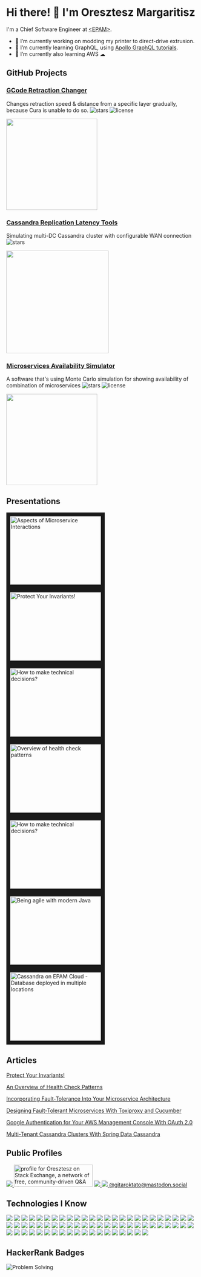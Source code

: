 # Hi there! 👋 I'm Oresztesz Margaritisz
I'm a Chief Software Engineer at [\<EPAM\>](https://github.com/epam).

- 🔭 I’m currently working on modding my printer to direct-drive extrusion.
- 🌱 I’m currently learning GraphQL, using [Apollo GraphQL tutorials](https://www.apollographql.com/tutorials).
- 🌱 I’m currently also learning AWS ☁

## GitHub Projects
### [GCode Retraction Changer](https://github.com/gitaroktato/gcode-retraction-changer)
Changes retraction speed & distance from a specific layer gradually, because Cura is unable to do so.
![stars](https://img.shields.io/github/stars/gitaroktato/gcode-retraction-changer?style=social)
![license](https://img.shields.io/github/license/gitaroktato/gcode-retraction-changer?style=social)

<img src="https://github.com/gitaroktato/gcode-retraction-changer/blob/master/images/IMG_20200729_165354.jpg" width=240>

### [Cassandra Replication Latency Tools](https://github.com/gitaroktato/cassandra-replication-latency-tools)
Simulating multi-DC Cassandra cluster with configurable WAN connection
![stars](https://img.shields.io/github/stars/gitaroktato/cassandra-replication-latency-tools?style=social)

<img src="https://github.com/gitaroktato/cassandra-replication-latency-tools/blob/master/images/latency_ntp_with_128ms_sync.png" width=270>


### [Microservices Availability Simulator](https://github.com/gitaroktato/microservices-availability-simulator)
A software that's using Monte Carlo simulation for showing availability of combination of microservices
![stars](https://img.shields.io/github/stars/gitaroktato/microservices-availability-simulator?style=social)
![license](https://img.shields.io/github/license/gitaroktato/microservices-availability-simulator?style=social)

<img src="https://github.com/gitaroktato/microservices-availability-simulator/blob/master/docs/service_dependency_graph.png" width=240>

## Presentations
<a href="http://www.youtube.com/watch?feature=player_embedded&v=fyDecUmkYcA
" target="_blank"><img src="http://img.youtube.com/vi/fyDecUmkYcA/0.jpg" 
alt="Aspects of Microservice Interactions" width="240" height="180" border="10" /></a>
<a href="http://www.youtube.com/watch?feature=player_embedded&v=gxxKPhuw4e8
" target="_blank"><img src="http://img.youtube.com/vi/gxxKPhuw4e8/0.jpg" 
alt="Protect Your Invariants!" width="240" height="180" border="10" /></a>
<a href="http://www.youtube.com/watch?feature=player_embedded&v=RsJO8g8S1rE
" target="_blank"><img src="http://img.youtube.com/vi/RsJO8g8S1rE/0.jpg" 
alt="How to make technical decisions?" width="240" height="180" border="10" /></a>
<a href="http://www.youtube.com/watch?feature=player_embedded&v=k8ehd1sfxHg
" target="_blank"><img src="http://img.youtube.com/vi/k8ehd1sfxHg/0.jpg" 
alt="Overview of health check patterns" width="240" height="180" border="10" /></a>
<a href="http://www.youtube.com/watch?feature=player_embedded&v=-mWXg6hyFB4
" target="_blank"><img src="http://img.youtube.com/vi/-mWXg6hyFB4/0.jpg" 
alt="How to make technical decisions?" width="240" height="180" border="10" /></a>
<a href="http://www.youtube.com/watch?feature=player_embedded&v=qJc8gXO4XNI
" target="_blank"><img src="http://img.youtube.com/vi/qJc8gXO4XNI/0.jpg" 
alt="Being agile with modern Java" width="240" height="180" border="10" /></a>
<a href="http://www.youtube.com/watch?feature=player_embedded&v=xwHZ748UxYI
" target="_blank"><img src="http://img.youtube.com/vi/xwHZ748UxYI/0.jpg" 
alt="Cassandra on EPAM Cloud - Database deployed in multiple locations" width="240" height="180" border="10" /></a>

## Articles
[Protect Your Invariants!](https://dzone.com/articles/protect-your-invariants)

[An Overview of Health Check Patterns](https://dzone.com/articles/an-overview-of-health-check-patterns)

[Incorporating Fault-Tolerance Into Your Microservice Architecture](https://dzone.com/articles/incorporating-fault-tolerance-into-your-microservi)

[Designing Fault-Tolerant Microservices With Toxiproxy and Cucumber](https://dzone.com/articles/designing-fault-tolerant-microservices-with-toxipr)

[Google Authentication for Your AWS Management Console With OAuth 2.0](https://dzone.com/articles/google-authentication-for-your-aws-management-cons)

[Multi-Tenant Cassandra Clusters With Spring Data Cassandra](https://dzone.com/articles/multi-tenant-cassandra-cluster-with-spring-data-ca)

## Public Profiles
<a href="https://twitter.com/gitaroktato">
<img src="https://user-images.githubusercontent.com/1140629/192493814-9841d21d-6277-4d3d-85be-4361ac0e5ce1.png">
</a>
<a href="https://stackoverflow.com/users/8321787"><img src="https://stackoverflow.com/users/flair/8321787.png" width="208" height="58" alt="profile for Oresztesz on Stack Exchange, a network of free, community-driven Q&amp;A sites" title="profile for Oresztesz on Stack Exchange, a network of free, community-driven Q&amp;A sites"></a> 
<a href="https://dzone.com/users/2712582/oresztesz-margaritisz.html">
<img src="https://dzone.com/themes/dz20/images/dz_logo_2021_cropped.png">
</a>
<a href="https://wearecommunity.io/users/oresztesz-margaritisz">
<img src="https://user-images.githubusercontent.com/1140629/192493586-ad4246ad-b2d9-4096-8289-fcc25f164877.png">
</a>
<a rel="me" href="https://mastodon.social/@gitaroktato">@gitaroktato@mastodon.social</a>

<!-- https://simpleicons.org/?q=junit -->
<!-- https://img.shields.io/badge/-Kubernetes-blue?logo=apache-cassandra&style=for-the-badge&logoColor=white -->
## Technologies I Know
![](https://img.shields.io/badge/-Kubernetes-blue?logo=kubernetes&style=for-the-badge&logoColor=white)
![](https://img.shields.io/badge/-Helm-0F1689?logo=helm&style=for-the-badge&logoColor=white)
![](https://img.shields.io/badge/-Docker-2496ED?logo=docker&style=for-the-badge&logoColor=white)
![](https://img.shields.io/badge/-Jenkins-D24939?logo=jenkins&style=for-the-badge&logoColor=white)
![](https://img.shields.io/badge/-Spinnaker-139BB4?logo=spinnaker&style=for-the-badge&logoColor=white)
![](https://img.shields.io/badge/-Splunk-000000?logo=splunk&style=for-the-badge&logoColor=white)
![](https://img.shields.io/badge/-GraphQL-E10098?logo=graphql&style=for-the-badge&logoColor=white)
![](https://img.shields.io/badge/-Apollo%20GraphQL-311C87?logo=apollo-graphql&style=for-the-badge&logoColor=white)
![](https://img.shields.io/badge/-Swagger-85EA2D?logo=swagger&style=for-the-badge&logoColor=white)
![](https://img.shields.io/badge/-Traefik-24A1C1?logo=traefik-proxy&style=for-the-badge&logoColor=white)
![](https://img.shields.io/badge/-Java-3A75B0?logo=jar&style=for-the-badge&logoColor=black)
![](https://img.shields.io/badge/-OpenJDK-FFFFFF?logo=openjdk&style=for-the-badge&logoColor=black)
![](https://img.shields.io/badge/-SonarQube-4E9BCD?logo=sonarqube&style=for-the-badge&logoColor=white)
![](https://img.shields.io/badge/-JMeter-D22128?logo=apache-jmeter&style=for-the-badge&logoColor=white)
![](https://img.shields.io/badge/-Postman-FF6C37?logo=postman&style=for-the-badge&logoColor=white)
![](https://img.shields.io/badge/-Kotlin-7F52FF?logo=kotlin&style=for-the-badge&logoColor=white)
![](https://img.shields.io/badge/-Python-3776AB?logo=python&style=for-the-badge&logoColor=white)
![](https://img.shields.io/badge/-Go-00ADD8?logo=go&style=for-the-badge&logoColor=white)
![](https://img.shields.io/badge/-JUnit5-25A162?logo=junit5&style=for-the-badge&logoColor=white)
![](https://img.shields.io/badge/-Cucumber-23D96C?logo=cucumber&style=for-the-badge&logoColor=white)
![](https://img.shields.io/badge/-Spring-6DB33F?logo=spring&style=for-the-badge&logoColor=white)
![](https://img.shields.io/badge/-Spring%20Boot-6DB33F?logo=spring-boot&style=for-the-badge&logoColor=white)
![](https://img.shields.io/badge/-Spring%20Security-6DB33F?logo=spring-security&style=for-the-badge&logoColor=white)
![](https://img.shields.io/badge/-Quarkus-4695EB?logo=quarkus&style=for-the-badge&logoColor=white)
![](https://img.shields.io/badge/-Hibernate-59666C?logo=hibernate&style=for-the-badge&logoColor=white)
![](https://img.shields.io/badge/-Maven-C71A36?logo=apache-maven&style=for-the-badge&logoColor=white)
![](https://img.shields.io/badge/-Gradle-02303A?logo=gradle&style=for-the-badge&logoColor=white)
![](https://img.shields.io/badge/-Cassandra-1287B1?logo=apache-cassandra&style=for-the-badge&logoColor=white)
![](https://img.shields.io/badge/-MySQL-4479A1?logo=mysql&style=for-the-badge&logoColor=white)
![](https://img.shields.io/badge/-PostgreSQL-4169E1?logo=postgresql&style=for-the-badge&logoColor=white)
![](https://img.shields.io/badge/-RabbitMQ-FF6600?logo=rabbitmq&style=for-the-badge&logoColor=white)
![](https://img.shields.io/badge/-Kafka-231F20?logo=apache-kafka&style=for-the-badge&logoColor=white)
![](https://img.shields.io/badge/-Redis-DC382D?logo=redis&style=for-the-badge&logoColor=white)
![](https://img.shields.io/badge/-MongoDB-47A248?logo=mongodb&style=for-the-badge&logoColor=white)
![](https://img.shields.io/badge/-React-61DAFB?logo=react&style=for-the-badge&logoColor=white)
![](https://img.shields.io/badge/-NodeJS-339933?logo=node.js&style=for-the-badge&logoColor=white)
![](https://img.shields.io/badge/-Typescript-3178C6?logo=typescript&style=for-the-badge&logoColor=white)
![](https://img.shields.io/badge/-JavaScript-F7DF1E?logo=javascript&style=for-the-badge&logoColor=white)
![](https://img.shields.io/badge/-JWT-000000?logo=json-web-tokens&style=for-the-badge&logoColor=white)
![](https://img.shields.io/badge/-JSON-000000?logo=json&style=for-the-badge&logoColor=white)
![](https://img.shields.io/badge/-Markdown-000000?logo=markdown&style=for-the-badge&logoColor=white)
![](https://img.shields.io/badge/-Bash-4EAA25?logo=gnu-bash&style=for-the-badge&logoColor=white)
![](https://img.shields.io/badge/-Prometheus-E6522C?logo=prometheus&style=for-the-badge&logoColor=white)
![](https://img.shields.io/badge/-Grafana-F46800?logo=grafana&style=for-the-badge&logoColor=white)
![](https://img.shields.io/badge/-AWS-232F3E?logo=amazon-aws&style=for-the-badge&logoColor=white)
![](https://img.shields.io/badge/-AWS%20Lambda-FF9900?logo=aws-lambda&style=for-the-badge&logoColor=white)
![](https://img.shields.io/badge/-AWS%20S3-569A31?logo=amazon-s3&style=for-the-badge&logoColor=white)
![](https://img.shields.io/badge/-AWS%20RDS-27FFF?logo=amazon-rds&style=for-the-badge&logoColor=white)
![](https://img.shields.io/badge/-AWS%20DynamoDB-4053D6?logo=amazon-dynamodb&style=for-the-badge&logoColor=white)
![](https://img.shields.io/badge/-AWS%20APIGateway-FF4F8B?logo=amazon-api-gateway&style=for-the-badge&logoColor=white)
![](https://img.shields.io/badge/-AWS%20EC2-FF9900?logo=amazon-ec2&style=for-the-badge&logoColor=white)
![](https://img.shields.io/badge/-AWS%20ECS-FF9900?logo=amazon-ecs&style=for-the-badge&logoColor=white)
![](https://img.shields.io/badge/-AWS%20EKS-FF9900?logo=amazon-eks&style=for-the-badge&logoColor=white)
![](https://img.shields.io/badge/-AWS%20SQS-FF4F8B?logo=amazon-sqs&style=for-the-badge&logoColor=white)
![](https://img.shields.io/badge/-RaspberryPI-A22846?logo=raspberrypi&style=for-the-badge&logoColor=white)
![](https://img.shields.io/badge/-Arduino-00979D?logo=arduino&style=for-the-badge&logoColor=white)
![](https://img.shields.io/badge/-Linux-FCC624?logo=linux&style=for-the-badge&logoColor=white)
![](https://img.shields.io/badge/-Ubuntu-E95420?logo=ubuntu&style=for-the-badge&logoColor=white)
![](https://img.shields.io/badge/-git-F05032?logo=git&style=for-the-badge&logoColor=white)
![](https://img.shields.io/badge/-GitHub-181717?logo=github&style=for-the-badge&logoColor=white)
![](https://img.shields.io/badge/-GitHub%20Actions-2088FF?logo=github-actions&style=for-the-badge&logoColor=white)
![](https://img.shields.io/badge/-GitLab-FC6D26?logo=gitlab&style=for-the-badge&logoColor=white)
![](https://img.shields.io/badge/-IntelliJ-000000?logo=intellij-idea&style=for-the-badge&logoColor=white)
![](https://img.shields.io/badge/-PyCharm-000000?logo=pycharm&style=for-the-badge&logoColor=white)
![](https://img.shields.io/badge/-VSCode-007ACC?logo=visual-studio-code&style=for-the-badge&logoColor=white)
![](https://img.shields.io/badge/-VirtualBox-183A61?logo=virtualbox&style=for-the-badge&logoColor=white)
![](https://img.shields.io/badge/-Vagrant-1868F2?logo=vagrant&style=for-the-badge&logoColor=white)
![](https://img.shields.io/badge/-Diagrams.net-F08705?logo=diagrams.net&style=for-the-badge&logoColor=white)
![](https://img.shields.io/badge/-OctoPrint-13C100?logo=octoprint&style=for-the-badge&logoColor=white)

## HackerRank Badges
![Problem Solving](https://user-images.githubusercontent.com/1140629/192503013-053042a9-154c-4ec8-8e87-b5855a42cb9b.png)

<!--
**gitaroktato/gitaroktato** is a ✨ _special_ ✨ repository because its `README.md` (this file) appears on your GitHub profile.

Here are some ideas to get you started:

- 🔭 I’m currently working on ...
- 🌱 I’m currently learning ...
- 👯 I’m looking to collaborate on ...
- 🤔 I’m looking for help with ...
- 💬 Ask me about ...
- 📫 How to reach me: ...
- 😄 Pronouns: ...
- ⚡ Fun fact: ...
-->
